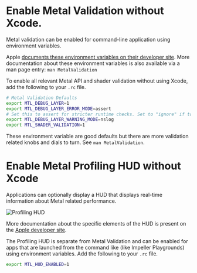 # Enable Metal Validation without Xcode.

Metal validation can be enabled for command-line application using environment
variables.

Apple
[documents these environment variables on their developer site](https://developer.apple.com/documentation/xcode/validating-your-apps-metal-api-usage#Enable-API-Validation-with-environment-variables).
More documentation about these environment variables is also available via a man
page entry: `man MetalValidation`

To enable all relevant Metal API and shader validation without using Xcode, add
the following to your `.rc` file.

```sh
# Metal Validation Defaults
export MTL_DEBUG_LAYER=1
export MTL_DEBUG_LAYER_ERROR_MODE=assert
# Set this to assert for stricter runtime checks. Set to "ignore" if too chatty.
export MTL_DEBUG_LAYER_WARNING_MODE=nslog
export MTL_SHADER_VALIDATION=1
```

These environment variable are good defaults but there are more validation
related knobs and dials to turn. See `man MetalValidation`.

# Enable Metal Profiling HUD without Xcode

Applications can optionally display a HUD that displays real-time information
about Metal related performance.

![Profiling HUD](https://raw.githubusercontent.com/flutter/assets-for-api-docs//5da33067f5cfc7f177d9c460d618397aad9082ca/assets/engine/impeller/metal_validation/performance_hud.avif)

More documentation about the specific elements of the HUD is present on the
[Apple developer site](https://developer.apple.com/documentation/xcode/monitoring-your-metal-apps-graphics-performance).

The Profiling HUD is separate from Metal Validation and can be enabled for apps
that are launched from the command like (like Impeller Playgrounds) using
environment variables. Add the following to your `.rc` file.

```sh
export MTL_HUD_ENABLED=1
```
